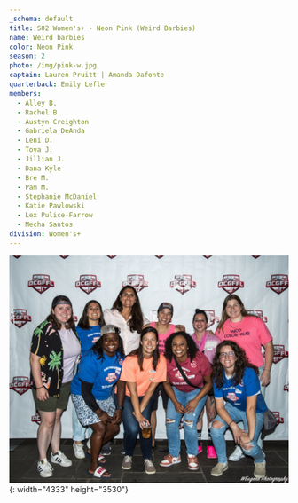 ```yaml
---
_schema: default
title: S02 Women's+ - Neon Pink (Weird Barbies)
name: Weird barbies
color: Neon Pink
season: 2
photo: /img/pink-w.jpg
captain: Lauren Pruitt | Amanda Dafonte
quarterback: Emily Lefler
members:
  - Alley B.
  - Rachel B.
  - Austyn Creighton
  - Gabriela DeAnda
  - Leni D.
  - Toya J.
  - Jillian J.
  - Dana Kyle
  - Bre M.
  - Pam M.
  - Stephanie McDaniel
  - Katie Pawlowski
  - Lex Pulice-Farrow
  - Mecha Santos
division: Women's+
---
```

![](/img/pink-w.jpg){: width="4333" height="3530"}